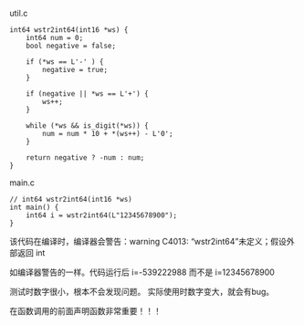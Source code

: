 util.c
```
int64 wstr2int64(int16 *ws) {
    int64 num = 0;
    bool negative = false;

    if (*ws == L'-' ) {
        negative = true;
    }

    if (negative || *ws == L'+') {
        ws++;
    }

    while (*ws && is_digit(*ws)) {
        num = num * 10 + *(ws++) - L'0';
    }

    return negative ? -num : num;
}
```

main.c
```
// int64 wstr2int64(int16 *ws)
int main() {
    int64 i = wstr2int64(L"12345678900");
}
```

该代码在编译时，编译器会警告：warning C4013: “wstr2int64”未定义；假设外部返回 int

如编译器警告的一样。代码运行后 i=-539222988 而不是 i=12345678900

测试时数字很小，根本不会发现问题。
实际使用时数字变大，就会有bug。

在函数调用的前面声明函数非常重要！！！